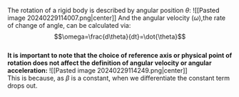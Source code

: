 The rotation of a rigid body is described by angular position $\theta$:
![[Pasted image 20240229114007.png|center]]
And the angular velocity ($\omega$),the rate of change of angle, can be calculated via:
$$\omega=\frac{d\theta}{dt}=\dot{\theta}$$
\
**It is important to note that the choice of reference axis or physical point of rotation does not affect the definition of angular velocity or angular acceleration:**
![[Pasted image 20240229114249.png|center]]
\
This is because, as $\beta$ is a constant, when we differentiate the constant term drops out.